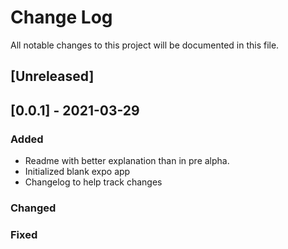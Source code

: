 # Change Log
All notable changes to this project will be documented in this file.
 
## [Unreleased]
 
## [0.0.1] - 2021-03-29
 
### Added
- Readme with better explanation than in pre alpha.
- Initialized blank expo app
- Changelog to help track changes
 
### Changed
 
### Fixed
